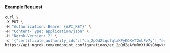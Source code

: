 <!-- Code generated for API Clients. DO NOT EDIT. -->

#### Example Request

```bash
curl \
-X PUT \
-H "Authorization: Bearer {API_KEY}" \
-H "Content-Type: application/json" \
-H "Ngrok-Version: 2" \
-d '{"certificate_authority_ids":["ca_2pQd2iqo7qtaKPyKQXvT2uUFv7y"],"enabled":true}' \
https://api.ngrok.com/endpoint_configurations/ec_2pQd2eAfuRmXtUGsBbgwkcaOqdC/mutual_tls
```
